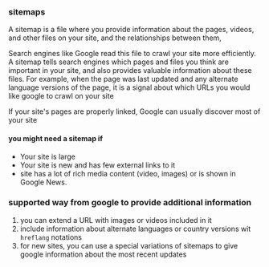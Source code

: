 ### sitemaps
A sitemap is a file where you provide information about the pages, videos, and other files on your site, and the relationships between them, 

Search engines like Google read this file to crawl your site more efficiently. A sitemap tells search engines which pages and files you think are important in your site, and also provides valuable information about these files. For example, when the page was last updated and any alternate language versions of the page, it is a signal about which URLs you would like google to crawl on your site

If your site's pages are properly linked, Google can usually discover most of your site

#### you might need a sitemap if
- Your site is large
- Your site is new and has few external links to it
- site has a lot of rich media content (video, images) or is shown in Google News.

### supported way from google to provide additional information
1. you can extend a URL with images or videos included in it
2. include information about alternate languages or country versions wit `hreflang` notations
3. for new sites, you can use a special variations of sitemaps to give google information about the most recent updates